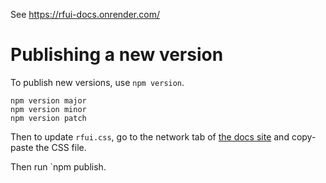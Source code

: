 See https://rfui-docs.onrender.com/

# Publishing a new version

To publish new versions, use `npm version`.

```
npm version major
npm version minor
npm version patch
```

Then to update `rfui.css`, go to the network tab of [the docs site](https://rfui-docs.onrender.com/) and copy-paste the CSS file.

Then run `npm publish.
